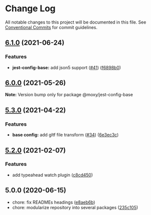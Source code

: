 # Change Log

All notable changes to this project will be documented in this file.
See [Conventional Commits](https://conventionalcommits.org) for commit guidelines.

## [6.1.0](https://github.com/moxystudio/jest-config/compare/v6.0.0...v6.1.0) (2021-06-24)


### Features

* **jest-config-base:** add json5 support ([#41](https://github.com/moxystudio/jest-config/issues/41)) ([f6898b0](https://github.com/moxystudio/jest-config/commit/f6898b017a15833d65bad3aa9ec494529749b8a7))



## [6.0.0](https://github.com/moxystudio/jest-config/compare/v5.3.0...v6.0.0) (2021-05-26)

**Note:** Version bump only for package @moxy/jest-config-base





## [5.3.0](https://github.com/moxystudio/jest-config/compare/v5.2.0...v5.3.0) (2021-04-22)


### Features

* **base config:** add gltf file transform ([#34](https://github.com/moxystudio/jest-config/issues/34)) ([6e3ec3c](https://github.com/moxystudio/jest-config/commit/6e3ec3c907b0a47b3bea9a48a52b7001e16e0880))



## [5.2.0](https://github.com/moxystudio/jest-config/compare/v5.1.0...v5.2.0) (2021-02-07)


### Features

* add typeahead watch plugin ([c8cd450](https://github.com/moxystudio/jest-config/commit/c8cd450025bc387e35ab13a9cc7d01e2695d683e))



## 5.0.0 (2020-06-15)

* chore: fix READMEs headings ([e8aeb6b](https://github.com/moxystudio/jest-config/commit/e8aeb6b))
* chore: modularize repository into several packages ([235c105](https://github.com/moxystudio/jest-config/commit/235c105))
